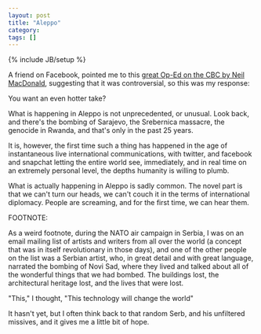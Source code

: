 ```yaml
---
layout: post
title: "Aleppo"
category: 
tags: []
---
```

{% include JB/setup %}

A friend on Facebook, pointed me to this <a href="http://www.cbc.ca/news/opinion/syria-war-neil-macdonald-1.3898371">great Op-Ed on the CBC by Neil MacDonald</a>, suggesting that it was controversial, so this was my response: 

You want an even hotter take?  

What is happening in Aleppo is not unprecedented, or unusual.  Look back, and there's the bombing of Sarajevo, the Srebernica massacre, the genocide in Rwanda, and that's only in the past 25 years.  

It is, however, the first time such a thing has happened in the age of instantaneous live international communications, with twitter, and facebook and snapchat letting the entire world see, immediately, and in real time on an extremely personal level, the depths humanity is willing to plumb.

What is actually happening in Aleppo is sadly common.  The novel part is that we can't turn our heads, we can't couch it in the terms of international diplomacy.  People are screaming, and for the first time, we can hear them.

FOOTNOTE:

As a weird footnote, during the NATO air campaign in Serbia, I was on an email mailing list of artists and writers from all over the world (a concept that was in itself revolutionary in those days), and one of the other people on the list was a Serbian artist, who, in great detail and with great language, narrated the bombing of Novi Sad, where they lived and talked about all of the wonderful things that we had bombed. The buildings lost, the architectural heritage lost, and the lives that were lost.

"This," I thought, "This technology will change the world" 

It hasn't yet, but I often think back to that random Serb, and his unfiltered missives, and it gives me a little bit of hope.
